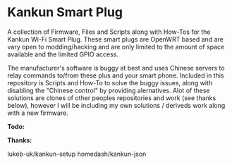 # Kankun Smart Plug
A collection of Firmware, Files and Scripts along with How-Tos for the Kankun Wi-Fi Smart Plug. These smart plugs are OpenWRT based and are vary open to modding/hacking and are only limited to the amount of space available and the limited GPIO access.

The manufacturer's software is buggy at best and uses Chinese servers to relay commands to/from these plus and your smart phone. Included in this repository is Scripts and How-To to solve the buggy issues, along with disabling the "Chinese control" by providing alernatives. Alot of these solutions are clones of other peoples repositories and work (see thanks below), however I will be including my own solutions / deriveds work along with a new firmware.

<b>Todo:</b>

<b>Thanks:</b>

lukeb-uk/kankun-setup
homedash/kankun-json
